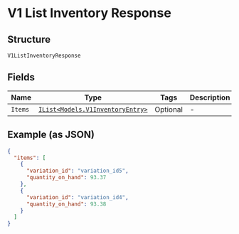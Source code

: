 
# V1 List Inventory Response

## Structure

`V1ListInventoryResponse`

## Fields

| Name | Type | Tags | Description |
|  --- | --- | --- | --- |
| `Items` | [`IList<Models.V1InventoryEntry>`](/doc/models/v1-inventory-entry.md) | Optional | - |

## Example (as JSON)

```json
{
  "items": [
    {
      "variation_id": "variation_id5",
      "quantity_on_hand": 93.37
    },
    {
      "variation_id": "variation_id4",
      "quantity_on_hand": 93.38
    }
  ]
}
```

